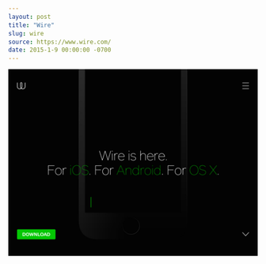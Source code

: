 ```yaml
---
layout: post
title: "Wire"
slug: wire
source: https://www.wire.com/
date: 2015-1-9 00:00:00 -0700
---
```


<img src="/assets/img/screenshots/wire.jpg">
